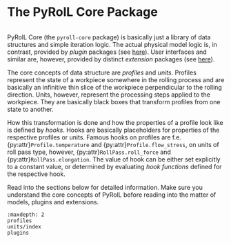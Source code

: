 # The PyRolL Core Package

```{py:currentmodule} pyroll.core
```

PyRolL Core (the `pyroll-core` package) is basically just a library of data structures and simple iteration logic.
The actual physical model logic is, in contrast, provided by *plugin* packages (see [here](../plugins/index)).
User interfaces and similar are, however, provided by distinct *extension* packages (see [here](../extensions/index)).

The core concepts of data structure are *profiles* and *units*.
Profiles represent the state of a workpiece somewhere in the rolling process and are basically an infinitive thin slice of the workpiece perpendicular to the rolling direction.
Units, however, represent the processing steps applied to the workpiece.
They are basically black boxes that transform profiles from one state to another.

How this transformation is done and how the properties of a profile look like is defined by *hooks*.
Hooks are basically placeholders for properties of the respective profiles or units.
Famous hooks on profiles are f.e. {py:attr}`Profile.temperature` and {py:attr}`Profile.flow_stress`, on units of roll pass type, however, {py:attr}`RollPass.roll_force` and {py:attr}`RollPass.elongation`.
The value of hook can be either set explicitly to a constant value, or determined by evaluating *hook functions* defined for the respective hook.

Read into the sections below for detailed information.
Make sure you understand the core concepts of PyRolL before reading into the matter of models, plugins and extensions.

```{toctree}
:maxdepth: 2
profiles
units/index
plugins
```